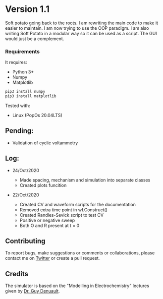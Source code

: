 # Version 1.1

Soft potato going back to the roots. I am rewriting the main code to make it easier to maintain. I am now trying to use the OOP paradigm. I am also writing Soft Potato in a modular way so it can be used as a script. The GUI would just be a complement.

### Requirements
It requires:
+ Python 3+
+ Numpy
+ Matplotlib

```python
pip3 install numpy
pip3 install matplotlib
```

Tested with:
+ Linux (PopOs 20.04LTS)

## Pending:
+ Validation of cyclic voltammetry

## Log:
+ 24/Oct/2020
  + Made spacing, mechanism and simulation into separate classes
  + Created plots funcition

+ 22/Oct/2020
  + Created CV and waveform scripts for the documentation
  + Removed extra time point in wf.Construct()
  + Created Randles-Sevick script to test CV
  + Positive or negative sweep
  + Both O and R present at t = 0

## Contributing
To report bugs, make suggestions or comments or collaborations, please contact me on [Twitter](https://twitter.com/ol1v3r) or create a pull request.

## Credits
The simulator is based on the "Modelling in Electrochemistry" lectures given by [Dr. Guy Denuault](https://www.southampton.ac.uk/chemistry/about/staff/gd.page).
